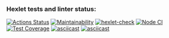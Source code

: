 ### Hexlet tests and linter status:
[![Actions Status](https://github.com/AlinLob/frontend-project-46/workflows/hexlet-check/badge.svg)](https://github.com/AlinLob/frontend-project-46/actions)
[![Maintainability](https://api.codeclimate.com/v1/badges/4ed2ec75ca80162b428b/maintainability)](https://codeclimate.com/github/AlinLob/frontend-project-46/maintainability)
[![hexlet-check](https://github.com/AlinLob/frontend-project-46/actions/workflows/hexlet-check.yml/badge.svg)](https://github.com/AlinLob/frontend-project-46/actions/workflows/hexlet-check.yml)
[![Node CI](https://github.com/AlinLob/frontend-project-46/actions/workflows/nodejs.yml/badge.svg)](https://github.com/AlinLob/frontend-project-46/actions/workflows/nodejs.yml)
[![Test Coverage](https://api.codeclimate.com/v1/badges/4ed2ec75ca80162b428b/test_coverage)](https://codeclimate.com/github/AlinLob/frontend-project-46/test_coverage)
[![asciicast](https://asciinema.org/a/KZsWYwg1XXdGmiZaJZufmygpW.svg)](https://asciinema.org/a/KZsWYwg1XXdGmiZaJZufmygpW)
[![asciicast](https://asciinema.org/a/MwLYb3twy1cyzV7GRbCvV7oxr.svg)](https://asciinema.org/a/MwLYb3twy1cyzV7GRbCvV7oxr)